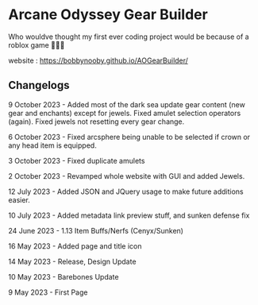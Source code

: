 # Arcane Odyssey Gear Builder

Who wouldve thought my first ever coding project would be because of a roblox game 🤷🏼‍♂️

website : https://bobbynooby.github.io/AOGearBuilder/

## Changelogs

9 October 2023 - Added most of the dark sea update gear content (new gear and enchants) except for jewels. Fixed amulet selection operators (again). Fixed jewels not resetting every gear change.

6 October 2023 - Fixed arcsphere being unable to be selected if crown or any head item is equipped.

3 October 2023 - Fixed duplicate amulets

2 October 2023 - Revamped whole website with GUI and added Jewels.

12 July 2023 - Added JSON and JQuery usage to make future additions easier.

10 July 2023 - Added metadata link preview stuff, and sunken defense fix

24 June 2023 - 1.13 Item Buffs/Nerfs (Cenyx/Sunken)

16 May 2023 - Added page and title icon

14 May 2023 - Release, Design Update

10 May 2023 - Barebones Update

9 May 2023 - First Page
